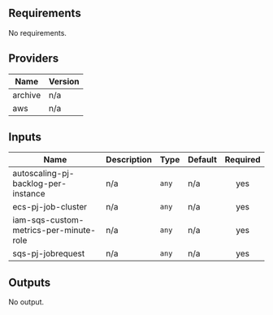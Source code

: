 ## Requirements

No requirements.

## Providers

| Name | Version |
|------|---------|
| archive | n/a |
| aws | n/a |

## Inputs

| Name | Description | Type | Default | Required |
|------|-------------|------|---------|:--------:|
| autoscaling-pj-backlog-per-instance | n/a | `any` | n/a | yes |
| ecs-pj-job-cluster | n/a | `any` | n/a | yes |
| iam-sqs-custom-metrics-per-minute-role | n/a | `any` | n/a | yes |
| sqs-pj-jobrequest | n/a | `any` | n/a | yes |

## Outputs

No output.

